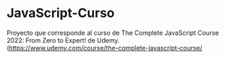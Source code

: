 # JavaScript-Curso

Proyecto que corresponde al curso de The Complete JavaScript Course 2022: From Zero to Expert! de Udemy. 
(https://www.udemy.com/course/the-complete-javascript-course/
